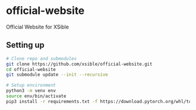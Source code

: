# official-website
Official Website for XSible

## Setting up
```bash
# Clone repo and submodules
git clone https://github.com/xsible/official-website.git
cd official-website
git submodule update --init --recursive

# Setup environment
python3 -m venv env
source env/bin/activate
pip3 install -r requirements.txt -f https://download.pytorch.org/whl/torch_stable.html
```